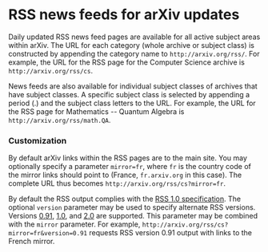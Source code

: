 RSS news feeds for arXiv updates
================================

Daily updated RSS news feed pages are available for all active subject
areas within arXiv. The URL for each category (whole archive or subject
class) is constructed by appending the category name to
`http://arxiv.org/rss/`. For example, the URL for the RSS page for the
Computer Science archive is `http://arxiv.org/rss/cs`.

News feeds are also available for individual subject classes of archives
that have subject classes. A specific subject class is selected by
appending a period (.) and the subject class letters to the URL. For
example, the URL for the RSS page for Mathematics -- Quantum Algebra is
`http://arxiv.org/rss/math.QA`.

### Customization

By default arXiv links within the RSS pages are to the main site. You
may optionally specify a parameter `mirror=fr`, where `fr` is the
country code of the mirror links should point to (France, `fr.arxiv.org`
in this case). The complete URL thus becomes
`http://arxiv.org/rss/cs?mirror=fr`.

By default the RSS output complies with the [RSS 1.0
specification](http://web.resource.org/rss/1.0/). The optional `version`
parameter may be used to specify alternate RSS versions. Versions
[0.91](http://backend.userland.com/rss091),
[1.0](http://web.resource.org/rss/1.0/), and
[2.0](http://blogs.law.harvard.edu/tech/rss) are supported. This
parameter may be combined with the `mirror` parameter. For example,
`http://arxiv.org/rss/cs?mirror=fr&version=0.91` requests RSS version
0.91 output with links to the French mirror.
